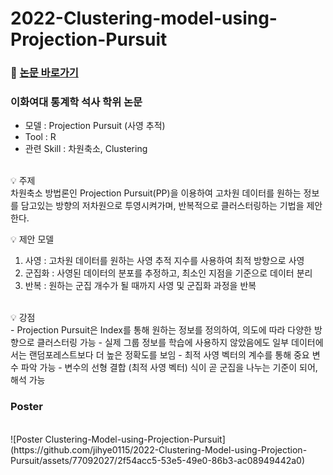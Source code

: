 # 2022-Clustering-model-using-Projection-Pursuit

### 📰 [논문 바로가기](https://dspace.ewha.ac.kr/handle/2015.oak/264320?mode=full) 

### 이화여대 통계학 석사 학위 논문 
- 모델 : Projection Pursuit (사영 추적)
- Tool : R 
- 관련 Skill : 차원축소, Clustering

<br>
💡 주제 <br>
차원축소 방법론인 Projection Pursuit(PP)을 이용하여 고차원 데이터를 원하는 정보를 담고있는 방향의 저차원으로 투영시켜가며, 반복적으로 클러스터링하는 기법을 제안한다.
</br>

💡 제안 모델 <br>
1. 사영 : 고차원 데이터를 원하는 사영 추적 지수를 사용하여 최적 방향으로 사영
2. 군집화 : 사영된 데이터의 분포를 추정하고, 최소인 지점을 기준으로 데이터 분리
3. 반복 : 원하는 군집 개수가 될 때까지 사영 및 군집화 과정을 반복
</br>
💡 강점 <br>
- Projection Pursuit은 Index를 통해 원하는 정보를 정의하여, 의도에 따라 다양한 방향으로 클러스터링 가능
- 실제 그룹 정보를 학습에 사용하지 않았음에도 일부 데이터에서는 랜덤포레스트보다 더 높은 정확도를 보임
- 최적 사영 벡터의 계수를 통해 중요 변수 파악 가능
- 변수의 선형 결합 (최적 사영 벡터) 식이 곧 군집을 나누는 기준이 되어, 해석 가능
</br>

### Poster

<br>
![Poster  Clustering-Model-using-Projection-Pursuit](https://github.com/jihye0115/2022-Clustering-Model-using-Projection-Pursuit/assets/77092027/2f54acc5-53e5-49e0-86b3-ac08949442a0)



